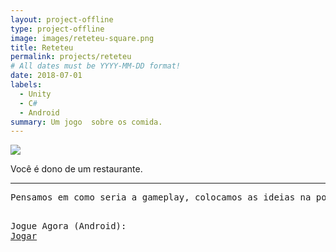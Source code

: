```yaml
---
layout: project-offline
type: project-offline
image: images/reteteu-square.png
title: Reteteu
permalink: projects/reteteu
# All dates must be YYYY-MM-DD format!
date: 2018-07-01
labels:
  - Unity
  - C#
  - Android
summary: Um jogo  sobre os comida.
---
```


<img class="ui image" src="{{ site.baseurl }}/images/reteteu-header.png">

Você é dono de um restaurante.
<hr>
<pre>
Pensamos em como seria a gameplay, colocamos as ideias na ponta do lápis e desenhamos telas de como seria o jogo. Várias ideias foram descartadas durante o processo.


Jogue Agora (Android): <a href="https://play.google.com/store/apps/details?id=com.cakeroll.cleanplanet"><i class="large github icon"></i>Jogar</a>